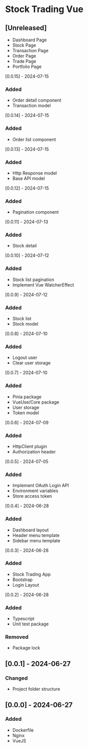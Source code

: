 # Stock Trading Vue

## [Unreleased]
- Dashboard Page
- Stock Page
- Transaction Page
- Order Page
- Trade Page
- Portfolio Page

[0.0.15] - 2024-07-15
### Added
- Order detail component
- Transaction model

[0.0.14] - 2024-07-15
### Added
- Order list component

[0.0.13] - 2024-07-15
### Added
- Http Response model
- Base API model

[0.0.12] - 2024-07-15
### Added
- Pagination component

[0.0.11] - 2024-07-13
### Added
- Stock detail

[0.0.10] - 2024-07-12
### Added
- Stock list pagination
- Implement Vue WatcherEffect

[0.0.9] - 2024-07-12
### Added
- Stock list
- Stock model

[0.0.8] - 2024-07-10
### Added
- Logout user
- Clear user storage

[0.0.7] - 2024-07-10
### Added
- Pinia package
- VueUse/Core package
- User storage
- Token model

[0.0.6] - 2024-07-09
### Added
- HttpClient plugin
- Authorization header

[0.0.5] - 2024-07-05
### Added
- Implement OAuth Login API
- Environment variables
- Store access token

[0.0.4] - 2024-06-28
### Added
- Dashboard layout
- Header menu template
- Sidebar menu template

[0.0.3] - 2024-06-28
### Added
- Stock Trading App
- Bootstrap
- Login Layout

[0.0.2] - 2024-06-28
### Added
- Typescript
- Unit test package

### Removed
- Package lock

## [0.0.1] - 2024-06-27
### Changed
- Project folder structure

## [0.0.0] - 2024-06-27
### Added
- Dockerfile
- Nginx
- VueJS
